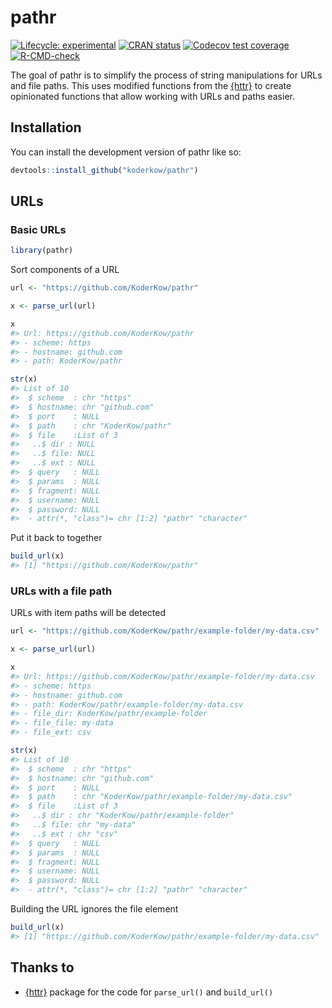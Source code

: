 
<!-- README.md is generated from README.Rmd. Please edit that file -->

# pathr

<!-- badges: start -->

[![Lifecycle:
experimental](https://img.shields.io/badge/lifecycle-experimental-orange.svg)](https://lifecycle.r-lib.org/articles/stages.html#experimental)
[![CRAN
status](https://www.r-pkg.org/badges/version/pathr)](https://CRAN.R-project.org/package=pathr)
[![Codecov test
coverage](https://codecov.io/gh/KoderKow/pathr/branch/main/graph/badge.svg)](https://app.codecov.io/gh/KoderKow/pathr?branch=main)
[![R-CMD-check](https://github.com/KoderKow/pathr/actions/workflows/R-CMD-check.yaml/badge.svg)](https://github.com/KoderKow/pathr/actions/workflows/R-CMD-check.yaml)
<!-- badges: end -->

The goal of pathr is to simplify the process of string manipulations for
URLs and file paths. This uses modified functions from the
[{httr}](https://github.com/r-lib/httr) to create opinionated functions
that allow working with URLs and paths easier.

## Installation

You can install the development version of pathr like so:

``` r
devtools::install_github("koderkow/pathr")
```

## URLs

### Basic URLs

``` r
library(pathr)
```

Sort components of a URL

``` r
url <- "https://github.com/KoderKow/pathr"

x <- parse_url(url)

x
#> Url: https://github.com/KoderKow/pathr
#> - scheme: https
#> - hostname: github.com
#> - path: KoderKow/pathr

str(x)
#> List of 10
#>  $ scheme  : chr "https"
#>  $ hostname: chr "github.com"
#>  $ port    : NULL
#>  $ path    : chr "KoderKow/pathr"
#>  $ file    :List of 3
#>   ..$ dir : NULL
#>   ..$ file: NULL
#>   ..$ ext : NULL
#>  $ query   : NULL
#>  $ params  : NULL
#>  $ fragment: NULL
#>  $ username: NULL
#>  $ password: NULL
#>  - attr(*, "class")= chr [1:2] "pathr" "character"
```

Put it back to together

``` r
build_url(x)
#> [1] "https://github.com/KoderKow/pathr"
```

### URLs with a file path

URLs with item paths will be detected

``` r
url <- "https://github.com/KoderKow/pathr/example-folder/my-data.csv"

x <- parse_url(url)

x
#> Url: https://github.com/KoderKow/pathr/example-folder/my-data.csv
#> - scheme: https
#> - hostname: github.com
#> - path: KoderKow/pathr/example-folder/my-data.csv
#> - file_dir: KoderKow/pathr/example-folder
#> - file_file: my-data
#> - file_ext: csv

str(x)
#> List of 10
#>  $ scheme  : chr "https"
#>  $ hostname: chr "github.com"
#>  $ port    : NULL
#>  $ path    : chr "KoderKow/pathr/example-folder/my-data.csv"
#>  $ file    :List of 3
#>   ..$ dir : chr "KoderKow/pathr/example-folder"
#>   ..$ file: chr "my-data"
#>   ..$ ext : chr "csv"
#>  $ query   : NULL
#>  $ params  : NULL
#>  $ fragment: NULL
#>  $ username: NULL
#>  $ password: NULL
#>  - attr(*, "class")= chr [1:2] "pathr" "character"
```

Building the URL ignores the file element

``` r
build_url(x)
#> [1] "https://github.com/KoderKow/pathr/example-folder/my-data.csv"
```

## Thanks to

- [{httr}](https://github.com/r-lib/httr) package for the code for
  `parse_url()` and `build_url()`
